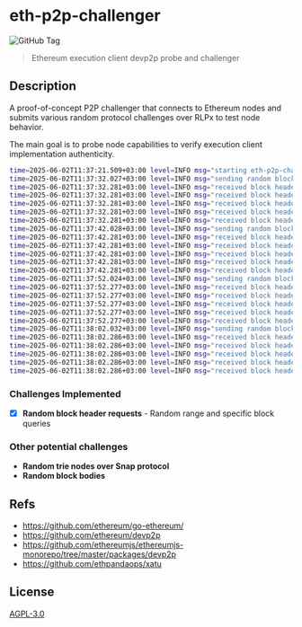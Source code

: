# eth-p2p-challenger

![GitHub Tag](https://img.shields.io/github/v/tag/kamikazechaser/eth-p2p-challenger)

> Ethereum execution client devp2p probe and challenger

## Description

A proof-of-concept P2P challenger that connects to Ethereum nodes and submits various random protocol challenges over RLPx to test node behavior.

The main goal is to probe node capabilities to verify execution client implementation authenticity.


```bash
time=2025-06-02T11:37:21.509+03:00 level=INFO msg="starting eth-p2p-challenger" build=dev
time=2025-06-02T11:37:32.027+03:00 level=INFO msg="sending random block headers request" start_block=35055942 reverse=true
time=2025-06-02T11:37:32.281+03:00 level=INFO msg="received block header" number=35055942 hash=0x7b76a67e39d2e93ccbae023efd9b8b47fd3c551db17298cbaf6515725bc5b4f5
time=2025-06-02T11:37:32.281+03:00 level=INFO msg="received block header" number=35055941 hash=0xb24e898c1ec473dd75693d1e85523934ed801bf137294bbbe45aafcb84bbb3ad
time=2025-06-02T11:37:32.281+03:00 level=INFO msg="received block header" number=35055940 hash=0x032473c23b2961be8c5b7e2c82e26feb6da44098899590fa1ee682b7a5346990
time=2025-06-02T11:37:32.281+03:00 level=INFO msg="received block header" number=35055939 hash=0x9465e109c235e9b8a0bc342e4d2fbaa71d435efb575b55db9eb89820a800d86a
time=2025-06-02T11:37:32.281+03:00 level=INFO msg="received block header" number=35055938 hash=0xd5fcc2b40ce474d7984151cc6d3ef6094ff120710ad6e54d1f0a2a36f9282f8f
time=2025-06-02T11:37:42.028+03:00 level=INFO msg="sending random block headers request" start_block=35013227 reverse=true
time=2025-06-02T11:37:42.281+03:00 level=INFO msg="received block header" number=35013227 hash=0x241fcdba4685d04ccc904055eaf2c166500c5b1543b19f70035e4bf5372228ba
time=2025-06-02T11:37:42.281+03:00 level=INFO msg="received block header" number=35013226 hash=0x3e0a14a3f183737fc7e4648ccde9e682081ba7b8f95e249fc33f0f5ce0f4c74e
time=2025-06-02T11:37:42.281+03:00 level=INFO msg="received block header" number=35013225 hash=0x372f7d5454f2aaf9fb0374b8e0329411e32615eadb8f218051dce55105fb81bb
time=2025-06-02T11:37:42.281+03:00 level=INFO msg="received block header" number=35013224 hash=0x2e219b5b63beb680e09c9d4b4b1613d493a5c7b0ffc9d44117aa16b74ff5214f
time=2025-06-02T11:37:42.281+03:00 level=INFO msg="received block header" number=35013223 hash=0x66c2fb73c94b1b91398a865d85cd4adbf9f0e6c3ddcb17b1350b14c863a41f78
time=2025-06-02T11:37:52.024+03:00 level=INFO msg="sending random block headers request" start_block=35575873 reverse=false
time=2025-06-02T11:37:52.277+03:00 level=INFO msg="received block header" number=35575873 hash=0xb8b3a9d5a1035ec9699775dc013187120b3225c60f0c2b130558082c6ea91bce
time=2025-06-02T11:37:52.277+03:00 level=INFO msg="received block header" number=35575874 hash=0x7d68ee2bb82b38b5f247519b30b968094e2c5478a14890516d50d0314c996bec
time=2025-06-02T11:37:52.277+03:00 level=INFO msg="received block header" number=35575875 hash=0x7f4ead0403f3dccb3b72e9e6af97c154b4e4d680f1522aafb719f154adc78e10
time=2025-06-02T11:37:52.277+03:00 level=INFO msg="received block header" number=35575876 hash=0x2b49c3af88502b3fa045a9c8c7e1fe89ffb71ed7d83b60e8053bf2937accdfd9
time=2025-06-02T11:37:52.277+03:00 level=INFO msg="received block header" number=35575877 hash=0x0ea565c4e2d766448f6c085b0800e9ff2da4f81cfb3113860a8ee70d3f1ca249
time=2025-06-02T11:38:02.032+03:00 level=INFO msg="sending random block headers request" start_block=35751080 reverse=true
time=2025-06-02T11:38:02.286+03:00 level=INFO msg="received block header" number=35751080 hash=0xdf45a9d10dac16eb8451d2d89eb83dd41c9d2bd64ef2cd1a073b472c50b98509
time=2025-06-02T11:38:02.286+03:00 level=INFO msg="received block header" number=35751079 hash=0xdb9664c60839208a1b10677767ddfa15f97288d850a27746d63c0efb618ec4bb
time=2025-06-02T11:38:02.286+03:00 level=INFO msg="received block header" number=35751078 hash=0xcda624859948319f91a8b72542cd37e4b517e3ddaf9f78d05df7d4579391e862
time=2025-06-02T11:38:02.286+03:00 level=INFO msg="received block header" number=35751077 hash=0xdcbd321f2cfadd2bed3ffc77835062eff01f40aa92dca965cbf8ac120031d25f
time=2025-06-02T11:38:02.286+03:00 level=INFO msg="received block header" number=35751076 hash=0xd6e17efea611f99adb9c64dc8ac90dde05d3a588a3c15f3ef1eb039c0f4a3f37
```

### Challenges Implemented

- [x] **Random block header requests** - Random range and specific block queries

### Other potential challenges

- **Random trie nodes over Snap protocol**
- **Random block bodies**

## Refs

- https://github.com/ethereum/go-ethereum/
- https://github.com/ethereum/devp2p
- https://github.com/ethereumjs/ethereumjs-monorepo/tree/master/packages/devp2p
- https://github.com/ethpandaops/xatu

## License

[AGPL-3.0](LICENSE)
